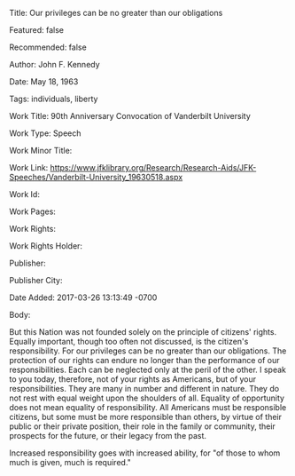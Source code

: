 Title: Our privileges can be no greater than our obligations

Featured: false

Recommended: false

Author: John F. Kennedy

Date: May 18, 1963

Tags: individuals, liberty

Work Title: 90th Anniversary Convocation of Vanderbilt University

Work Type: Speech

Work Minor Title:  

Work Link: https://www.jfklibrary.org/Research/Research-Aids/JFK-Speeches/Vanderbilt-University_19630518.aspx

Work Id:  

Work Pages:  

Work Rights:  

Work Rights Holder:  

Publisher:  

Publisher City:  

Date Added: 2017-03-26 13:13:49 -0700

Body:

But this Nation was not founded solely on the principle of citizens' rights. Equally important, though too often not discussed, is the citizen's responsibility. For our privileges can be no greater than our obligations. The protection of our rights can endure no longer than the performance of our responsibilities. Each can be neglected only at the peril of the other. I speak to you today, therefore, not of your rights as Americans, but of your responsibilities. They are many in number and different in nature. They do not rest with equal weight upon the shoulders of all. Equality of opportunity does not mean equality of responsibility. All Americans must be responsible citizens, but some must be more responsible than others, by virtue of their public or their private position, their role in the family or community, their prospects for the future, or their legacy from the past. 

Increased responsibility goes with increased ability, for "of those to whom much is given, much is required."

